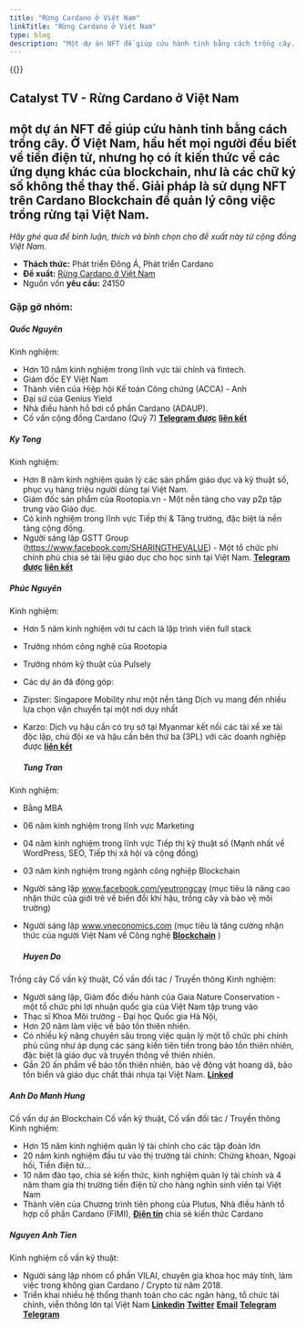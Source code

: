 ```yaml
---
title: "Rừng Cardano ở Việt Nam"
linkTitle: "Rừng Cardano ở Việt Nam"
type: blog
description: "Một dự án NFT để giúp cứu hành tinh bằng cách trồng cây. Ở Việt Nam, hầu hết mọi người đều biết về tiền điện tử, nhưng họ có ít kiến thức về các ứng dụng khác của blockchain, như là các chữ ký số không thể thay thế. Giải pháp là sử dụng NFT trên Cardano Blockchain để quản lý công việc trồng rừng tại Việt Nam."
---
```


{{<youtube HMJi1OwT6Fg>}}

## Catalyst TV - Rừng Cardano ở Việt Nam

## một dự án NFT để giúp cứu hành tinh bằng cách trồng cây. Ở Việt Nam, hầu hết mọi người đều biết về tiền điện tử, nhưng họ có ít kiến thức về các ứng dụng khác của blockchain, như là các chữ ký số không thể thay thế. Giải pháp là sử dụng NFT trên Cardano Blockchain để quản lý công việc trồng rừng tại Việt Nam.

*Hãy ghé qua để bình luận, thích và bình chọn cho đề xuất này từ cộng đồng Việt Nam.*

- **Thách thức:** Phát triển Đông Á, Phát triển Cardano
- **Đề xuất:** [Rừng Cardano ở Việt Nam](https://cardano.ideascale.com/c/idea/396832)
- Nguồn vốn **yêu cầu:** 24150

### Gặp gỡ nhóm:

##### **Quốc Nguyên**

Kinh nghiệm:

- Hơn 10 năm kinh nghiệm trong lĩnh vực tài chính và fintech.
- Giám đốc EY Việt Nam
- Thành viên của Hiệp hội Kế toán Công chứng (ACCA) - Anh
- Đại sứ của Genius Yield
- Nhà điều hành hồ bơi cổ phần Cardano (ADAUP).
- Cố vấn cộng đồng Cardano (Quỹ 7) [**Telegram được**](https://t.me/Britnguyen87) [**liên kết**](https://www.linkedin.com/in/quoc-nguyen-708370142/)

##### **Ky Tong**

Kinh nghiệm:

- Hơn 8 năm kinh nghiệm quản lý các sản phẩm giáo dục và kỹ thuật số, phục vụ hàng triệu người dùng tại Việt Nam.
- Giám đốc sản phẩm của Rootopia.vn - Một nền tảng cho vay p2p tập trung vào Giáo dục.
- Có kinh nghiệm trong lĩnh vực Tiếp thị &amp; Tăng trưởng, đặc biệt là nền tảng cộng đồng.
- Người sáng lập GSTT Group (https://www.facebook.com/SHARINGTHEVALUE) - Một tổ chức phi chính phủ chia sẻ tài liệu giáo dục cho học sinh tại Việt Nam. [**Telegram được**](https://t.me/kytq2011) [**liên kết**](https://www.linkedin.com/in/tongquocky/)

##### **Phúc Nguyên**

Kinh nghiệm:

- Hơn 5 năm kinh nghiệm với tư cách là lập trình viên full stack

- Trưởng nhóm công nghệ của Rootopia

- Trưởng nhóm kỹ thuật của Pulsely

- Các dự án đã đóng góp:

- Zipster: Singapore Mobility như một nền tảng Dịch vụ mang đến nhiều lựa chọn vận chuyển tại một nơi duy nhất

- Karzo: Dịch vụ hậu cần có trụ sở tại Myanmar kết nối các tài xế xe tải độc lập, chủ đội xe và hậu cần bên thứ ba (3PL) với các doanh nghiệp được [**liên kết**](https://www.linkedin.com/in/phuc-nguyen-tuan/)

    ##### **Tung Tran**

Kinh nghiệm:

- Bằng MBA

- 06 năm kinh nghiệm trong lĩnh vực Marketing

- 04 năm kinh nghiệm trong lĩnh vực Tiếp thị kỹ thuật số (Mạnh nhất về WordPress, SEO, Tiếp thị xã hội và cộng đồng)

- 03 năm kinh nghiệm trong ngành công nghiệp Blockchain

- Người sáng lập www.facebook.com/yeutrongcay (mục tiêu là nâng cao nhận thức của giới trẻ về biến đổi khí hậu, trồng cây và bảo vệ môi trường)

- Người sáng lập www.vneconomics.com (mục tiêu là tăng cường nhận thức của người Việt Nam về Công nghệ [**Blockchain**](https://www.linkedin.com/in/tranthanhtung37/) )

    ##### **Huyen Do**

Trồng cây Cố vấn kỹ thuật, Cố vấn đối tác / Truyền thông Kinh nghiệm:

- Người sáng lập, Giám đốc điều hành của Gaia Nature Conservation - một tổ chức phi lợi nhuận quốc gia của Việt Nam tập trung vào
- Thạc sĩ Khoa Môi trường - Đại học Quốc gia Hà Nội,
- Hơn 20 năm làm việc về bảo tồn thiên nhiên.
- Có nhiều kỹ năng chuyên sâu trong việc quản lý một tổ chức phi chính phủ cũng như áp dụng các sáng kiến tiên tiến trong bảo tồn thiên nhiên, đặc biệt là giáo dục và truyền thông về thiên nhiên.
- Gần 20 ấn phẩm về bảo tồn thiên nhiên, bảo vệ động vật hoang dã, bảo tồn biển và giáo dục chất thải nhựa tại Việt Nam. [**Linked**](https://vn.linkedin.com/in/chicadohuyen)

##### **Anh Do Manh Hung**

Cố vấn dự án Blockchain Cố vấn kỹ thuật, Cố vấn đối tác / Truyền thông Kinh nghiệm:

- Hơn 15 năm kinh nghiệm quản lý tài chính cho các tập đoàn lớn
- 20 năm kinh nghiệm đầu tư vào thị trường tài chính: Chứng khoán, Ngoại hối, Tiền điện tử…
- 10 năm đào tạo, chia sẻ kiến thức, kinh nghiệm quản lý tài chính và 4 năm tham gia thị trường tiền điện tử cho hàng nghìn sinh viên tại Việt Nam
- Thành viên của Chương trình tiên phong của Plutus, Nhà điều hành tổ hợp cổ phần Cardano (FIMI), [**Điện tín**](https://t.me/hung_domanh) chia sẻ kiến thức Cardano

##### **Nguyen Anh Tien**

Kinh nghiệm cố vấn kỹ thuật:

- Người sáng lập nhóm cổ phần VILAI, chuyên gia khoa học máy tính, làm việc trong không gian Cardano / Crypto từ năm 2018.
- Triển khai nhiều hệ thống thanh toán cho các ngân hàng, tổ chức tài chính, viễn thông lớn tại Việt Nam [**Linkedin**](https://www.linkedin.com/in/tienna) [**Twitter**](https://twitter.com/tiennganh) [**Email**](tienna@gmail.com) [**Telegram**](t.me/tiennguyenanh) [**Telegram**](https://www.facebook.com/tiennguyena)
